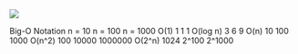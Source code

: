 <img src="BigO-Graph" />

Big-O Notation	n = 10	n = 100	n = 1000
O(1)	            1	    1	    1
O(log n)	        3	    6	    9
O(n)	            10  	100	    1000
O(n^2)	            100	    10000	1000000
O(2^n)	            1024	2^100	2^1000